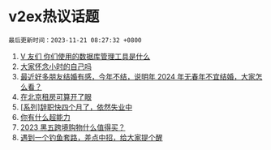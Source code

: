 # v2ex热议话题

`最后更新时间：2023-11-21 08:27:32 +0800`

1. [V 友们 你们使用的数据库管理工具是什么](https://www.v2ex.com/t/993341)
1. [大家怀念小时的自己吗](https://www.v2ex.com/t/993348)
1. [最近好多朋友结婚有感，今年不结，说明年 2024 年无春年不宜结婚，大家怎么看？](https://www.v2ex.com/t/993343)
1. [在北京租房可算开了眼](https://www.v2ex.com/t/993330)
1. [[系列]辞职快四个月了，依然失业中](https://www.v2ex.com/t/993350)
1. [你有什么超能力](https://www.v2ex.com/t/993532)
1. [2023 黑五跨境购物什么值得买？](https://www.v2ex.com/t/993346)
1. [遇到一个钓鱼套路，差点中招，给大家提个醒](https://www.v2ex.com/t/993347)

